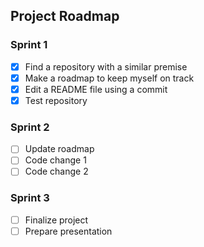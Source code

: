 ## Project Roadmap

### Sprint 1
- [x] Find a repository with a similar premise
- [x] Make a roadmap to keep myself on track
- [x] Edit a README file using a commit
- [x] Test repository

### Sprint 2
- [ ] Update roadmap
- [ ] Code change 1
- [ ] Code change 2

### Sprint 3
- [ ] Finalize project
- [ ] Prepare presentation
